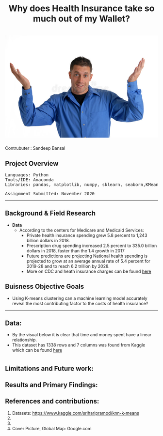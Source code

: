 # <div align="center"> Why does Health Insurance take so much out of my Wallet?
# <div align="center"> ![alt text](https://github.com/Sandeep-Bansal1/Health_Insurance/blob/main/big-shrug.jpg?raw=true) 
Contrubuter  : Sandeep Bansal
  ## Project Overview

</pre>

<pre>
Languages: Python
Tools/IDE: Anaconda
Libraries: pandas, matplotlib, numpy, sklearn, seaborn,KMeans,StandardScaler,statsmodels
</pre>

<pre>
Assignment Submitted: November 2020
</pre></b>
---
## Background & Field Research
- <b>Data</b> 
  - According to the centers for Medicare and Medicaid Services:
    - Private health insurance spending grew 5.8 percent to 1,243 billion dollars in 2018.
    - Prescription drug spending increased 2.5 percent to 335.0 billion dollars in 2018, faster than the 1.4 growth in 2017
    - Future predictions are projecting National health spending is projected to grow at an average annual rate of 5.4 percent for 2019-28 and to reach 6.2 trillion by 2028.
    - More on CDC and heath insurance charges can be found [here](https://www.cms.gov/Research-Statistics-Data-and-Systems/Statistics-Trends-and-Reports/NationalHealthExpendData/NHE-Fact-Sheet#:~:text=Private%20health%20insurance%20spending%20grew,the%204.7%25%20growth%20in%202017.)
    
## Buisness Objective Goals </b> 
- Using K-means clustering can a machine learning model accurately reveal the most contributing factor to the costs of health insurance?
---
## Data:
- By the visual below it is clear that time and money spent have a linear relationship. 
- This dataset has 1338 rows and 7 columns was found from Kaggle which can be found [here](https://www.kaggle.com/sriharipramod/knn-k-means)
#  
## Limitations and Future work:



## Results and Primary Findings:



## References and contributions:

1. Datasets: https://www.kaggle.com/sriharipramod/knn-k-means
2.
3. 
4. Cover Picture, Global Map: Google.com 

